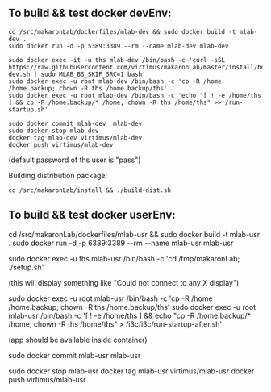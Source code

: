## To build && test docker devEnv:
```
cd /src/makaronLab/dockerfiles/mlab-dev && sudo docker build -t mlab-dev .
sudo docker run -d -p 5389:3389 --rm --name mlab-dev mlab-dev

sudo docker exec -it -u ths mlab-dev /bin/bash -c 'curl -sSL https://raw.githubusercontent.com/virtimus/makaronLab/master/install/bootstrap-dev.sh | sudo MLAB_BS_SKIP_SRC=1 bash'
sudo docker exec -u root mlab-dev /bin/bash -c 'cp -R /home /home.backup; chown -R ths /home.backup/ths'
sudo docker exec -u root mlab-dev /bin/bash -c 'echo "[ ! -e /home/ths ] && cp -R /home.backup/* /home; chown -R ths /home/ths" >> /run-startup.sh'

sudo docker commit mlab-dev  mlab-dev
sudo docker stop mlab-dev
docker tag mlab-dev virtimus/mlab-dev
docker push virtimus/mlab-dev

```
(default password of ths user is "pass")

Building distribution package:
```
cd /src/makaronLab/install && ./build-dist.sh
```



## To build && test docker userEnv:

cd /src/makaronLab/dockerfiles/mlab-usr && sudo docker build -t mlab-usr .
sudo docker run -d -p 6389:3389 --rm --name mlab-usr mlab-usr

sudo docker exec -u ths mlab-usr /bin/bash -c 'cd /tmp/makaronLab; ./setup.sh'

(this will display something like "Could not connect to any X display")

sudo docker exec -u root mlab-usr /bin/bash -c 'cp -R /home /home.backup; chown -R ths /home.backup/ths'
sudo docker exec -u root mlab-usr /bin/bash -c '[ ! -e /home/ths ] && echo "cp -R /home.backup/* /home; chown -R ths /home/ths" > /i3c/i3c/run-startup-after.sh'

(app should be available inside container)

sudo docker commit mlab-usr  mlab-usr
 
sudo docker stop mlab-usr
docker tag mlab-usr virtimus/mlab-usr
docker push virtimus/mlab-usr


